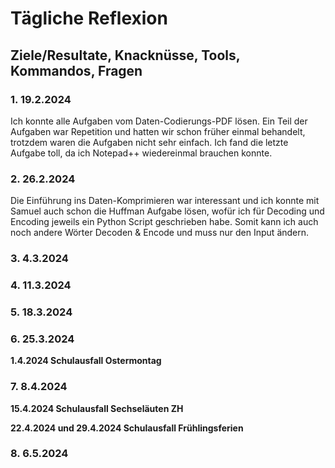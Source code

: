 # Tägliche Reflexion

## Ziele/Resultate, Knacknüsse, Tools, Kommandos, Fragen

### 1. 19.2.2024

Ich konnte alle Aufgaben vom Daten-Codierungs-PDF lösen. Ein Teil der Aufgaben war Repetition und hatten wir schon früher einmal behandelt, trotzdem waren die Aufgaben nicht sehr einfach. Ich fand die letzte Aufgabe toll, da ich Notepad++ wiedereinmal brauchen konnte.

### 2. 26.2.2024

Die Einführung ins Daten-Komprimieren war interessant und ich konnte mit Samuel auch schon die Huffman Aufgabe lösen, wofür ich für Decoding und Encoding jeweils ein Python Script geschrieben habe. Somit kann ich auch noch andere Wörter Decoden & Encode und muss nur den Input ändern.

### 3. 4.3.2024

### 4. 11.3.2024

### 5. 18.3.2024

### 6. 25.3.2024

**1.4.2024 Schulausfall Ostermontag**

### 7. 8.4.2024

**15.4.2024 Schulausfall Sechseläuten ZH**

**22.4.2024 und 29.4.2024  Schulausfall Frühlingsferien**

### 8. 6.5.2024

